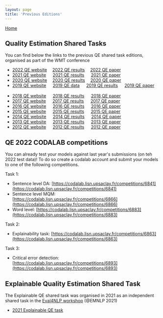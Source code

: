 ```yaml
---
layout: page
title: 'Previous Editions'
---
```

 
[Home](../index.md)

## Quality Estimation Shared Tasks

You can find below the links to the previous QE shared task editions, organised as part of the WMT conference

* [2022 QE website](https://wmt-qe-task.github.io/wmt-qe-2022/) &emsp;[2022 QE results](https://github.com/WMT-QE-Task/wmt-qe-2022-data/tree/main/results)&emsp; [2022 QE paper](https://aclanthology.org/2022.wmt-1.3/) &emsp; 
* [2021 QE website](https://www.statmt.org/wmt21/quality-estimation-task.html) &emsp; [2021 QE results](https://www.statmt.org/wmt21/quality-estimation-task_results.html) &emsp; [2021 QE paper](https://aclanthology.org/2021.wmt-1.71/) &emsp; 
* [2020 QE website](https://www.statmt.org/wmt20/quality-estimation-task.html)&emsp; [2020 QE results](https://www.statmt.org/wmt20/quality-estimation-task_results.html)&emsp; [2020 QE paper](https://aclanthology.org/2020.wmt-1.79/) &emsp; 
* [2019 QE website](https://statmt.org/wmt19/qe-task.html) &emsp; [2019 QE data]() &emsp; [2019 QE results](https://www.statmt.org/wmt19/qe-results.html) &emsp; [2019 QE paper](https://www.statmt.org/wmt19/qe-results.html) &emsp; 
* [2018 QE website](https://statmt.org/wmt18/quality-estimation-task.html) &emsp; [2018 QE results](https://www.statmt.org/wmt18/quality-estimation-task.html#results) &emsp; [2018 QE paper](https://aclanthology.org/W18-6451/) &emsp; 
* [2017 QE website](https://statmt.org/wmt17/quality-estimation-task.html) &emsp; [2017 QE results](https://www.quest.dcs.shef.ac.uk/wmt17_files_qe/wmt17_task1_results.pdf) &emsp; [2017 QE paper](https://aclanthology.org/W17-4717/) &emsp; 
* [2016 QE website](https://statmt.org/wmt16/quality-estimation-task.html) &emsp; [2016 QE results](https://www.quest.dcs.shef.ac.uk/wmt16_files_qe/wmt16_task1_results.pdf) &emsp; [2016 QE paper](https://aclanthology.org/W16-2301/) &emsp; 
* [2015 QE website](https://statmt.org/wmt15/quality-estimation-task.html) &emsp; [2015 QE results](https://www.quest.dcs.shef.ac.uk/wmt15_files/results/task1.pdf) &emsp; [2015 QE paper](https://aclanthology.org/W15-3001/) &emsp; 
* [2014 QE website](https://statmt.org/wmt14/quality-estimation-task.html) &emsp; [2014 QE results](https://www.quest.dcs.shef.ac.uk/wmt14_files/results/WMT-QE2014Task1.1OfficialResults.pdf) &emsp; [2014 QE paper](https://aclanthology.org/W14-3302/) &emsp; 
* [2013 QE website](https://statmt.org/wmt13/quality-estimation-task.html) &emsp; [2013 QE results]() &emsp; [2013 QE paper](https://aclanthology.org/W13-2201/) &emsp; 
* [2012 QE website](https://statmt.org/wmt12/quality-estimation-task.html) &emsp; [2012 QE results]() &emsp; [2012 QE paper](https://aclanthology.org/W12-3102/) &emsp; 


## QE 2022 CODALAB competitions

You can already test your models against last year's submissions (on teh 2022 test data)! To do so create a codalab account and submit your models to one of the following competitions.

Task 1:
- Sentence level DA: [https://codalab.lisn.upsaclay.fr/competitions/6841](https://codalab.lisn.upsaclay.fr/competitions/6841)
- Sentence level MQM: [https://codalab.lisn.upsaclay.fr/competitions/6866](https://codalab.lisn.upsaclay.fr/competitions/6866)
- Word level: [https://codalab.lisn.upsaclay.fr/competitions/6883](https://codalab.lisn.upsaclay.fr/competitions/6883)


Task 2:
- Explainability task: [https://codalab.lisn.upsaclay.fr/competitions/6863](https://codalab.lisn.upsaclay.fr/competitions/6863)


Task 3:
- Critical error detection: [https://codalab.lisn.upsaclay.fr/competitions/6893](https://codalab.lisn.upsaclay.fr/competitions/6893)

## Explainable Quality Estimation Shared Task

The Explainable QE shared task was organised in 2021 as an independent shared task in the [Eval4NLP workshop](https://eval4nlp.github.io/) (@EMNLP 2021)

* [2021 Explainable QE task](https://eval4nlp.github.io/2021/sharedtask.html)
